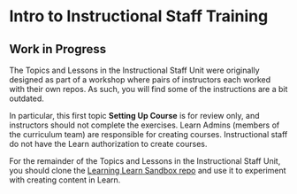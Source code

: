 # Intro to Instructional Staff Training

## Work in Progress
The Topics and Lessons in the Instructional Staff Unit were originally designed as part of a workshop where pairs of instructors each worked with their own repos. As such, you will find some of the instructions are a bit outdated.

In particular, this first topic **Setting Up Course** is for review only, and instructors should not complete the exercises. Learn Admins (members of the curriculum team) are responsible for creating courses. Instructional staff do not have the Learn authorization to create courses. 

For the remainder of the Topics and Lessons in the Instructional Staff Unit, you should clone the [Learning Learn Sandbox repo](https://github.com/Ada-Developers-Academy/ada-learning-learn-sandbox) and use it to experiment with creating content in Learn.


